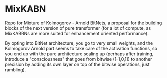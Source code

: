 # MixKABN
Repo for Mixture of Kolmogorov - Arnold BitNets, a proposal for the building blocks of the next version of pure transformer (for a lot of compute, as MixKABRNs are more suited for enhancement oriented performance).

By opting into BitNet architecture, you go to very small weights, and the Kolmogorov Arnold part seems to take care of the activation functions, so you end up with the pure architecture scaling up (perhaps after training, introduce a "consciousness" that goes from bitwise ([-1,0,1]) to another precision by adding its own layer on top of the bitwise operations, just rambling).

